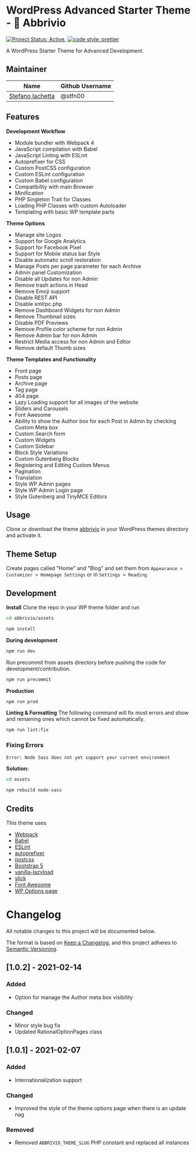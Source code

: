
# WordPress Advanced Starter Theme - 🎨 Abbrivio

[![Project Status: Active.](https://www.repostatus.org/badges/latest/active.svg)](https://www.repostatus.org/#active)  [![code style: prettier](https://img.shields.io/badge/code_style-prettier-ff69b4.svg?style=flat-square)](https://github.com/prettier/prettier)

A WordPress Starter Theme for Advanced Development.



## Maintainer

| Name                                          | Github Username |
| --------------------------------------------- | --------------- |
| [Stefano Iachetta](https://www.stfn-dev.com/) | @stfn00         |



## Features

**Development Workflow**
- Module bundler with Webpack 4
- JavaScript compilation with Babel
- JavaScript Linting with ESLint
- Autoprefixer for CSS
- Custom PostCSS configuration
- Custom ESLint configuration
- Custom Babel configuration
- Compatibility with main Browser
- Minification
- PHP Singleton Trait for Classes
- Loading PHP Classes with custom Autoloader
- Templating with basic WP template parts

**Theme Options**
- Manage site Logos
- Support for Google Analytics
- Support for Facebook Pixel
- Support for Mobile status bar Style
- Disable automatic scroll restoration
- Manage Posts per page parameter for each Archive
- Admin panel Customization
- Disable all Updates for non Admin
- Remove trash actions in Head
- Remove Emoji support
- Disable REST API
- Disable xmlrpc.php
- Remove Dashboard Widgets for non Admin
- Remove Thumbnail sizes
- Disable PDF Previews
- Remove Profile color scheme for non Admin
- Remove Admin bar for non Admin
- Restrict Media access for non Admin and Editor
- Remove default Thumb sizes

**Theme Templates and Functionality**
- Front page
- Posts page
- Archive page
- Tag page
- 404 page
- Lazy Loading support for all images of the website
- Sliders and Carousels
- Font Awesome
- Ability to show the Author box for each Post in Admin by checking Custom Meta box
- Custom Search form
- Custom Widgets
- Custom Sidebar
- Block Style Variations
- Custom Gutenberg Blocks
- Registering and Editing Custom Menus
- Pagination
- Translation
- Style WP Admin pages
- Style WP Admin Login page
- Style Gutenberg and TinyMCE Editors



## Usage

Clone or download the theme [abbrivio](https://github.com/stfn00/abbrivio) in your WordPress themes directory and activate it.



## Theme Setup

Create pages called "Home" and "Blog" and set them from `Appearance > Customizer > Homepage Settings` or in `Settings > Reading`.



## Development

**Install**
Clone the repo in your WP theme folder and run
```bash
cd abbrivio/assets
```
```bash
npm install
```

**During development**
```bash
npm run dev
```
Run precommit from assets directory before pushing the code for development/contribution.
```bash
npm run precommit
```

**Production**
```bash
npm run prod
```

**Linting & Formatting**
The following command will fix most errors and show and remaining ones which cannot be fixed automatically.
```bash
npm run lint:fix
```

### Fixing Errors

```bash
Error: Node Sass does not yet support your current environment
```

**Solution:**
```bash
cd assets
```
```bash
npm rebuild node-sass
```



## Credits

This theme uses
- [Webpack](https://webpack.js.org/)
- [Babel](https://babeljs.io/)
- [ESLint](https://eslint.org/)
- [autoprefixer](https://github.com/postcss/autoprefixer)
- [postcss](https://github.com/postcss/postcss)
- [Bootstrap 5](https://getbootstrap.com/docs/5.0/getting-started/introduction/)
- [vanilla-lazyload](https://github.com/verlok/vanilla-lazyload)
- [slick](https://github.com/kenwheeler/slick)
- [Font Awesome](https://fontawesome.com/)
- [WP Options page](https://github.com/jeremyHixon/RationalOptionPages)



# Changelog

All notable changes to this project will be documented below.

The format is based on [Keep a Changelog](https://keepachangelog.com/en/1.0.0/),
and this project adheres to [Semantic Versioning](https://semver.org/spec/v2.0.0.html).

## [1.0.2] - 2021-02-14

### Added

- Option for manage the Author meta box visibility

### Changed

- Minor style bug fix
- Updated RationalOptionPages class

## [1.0.1] - 2021-02-07

### Added

- Internationalization support

### Changed

- Improved the style of the theme options page when there is an update nag

### Removed

- Removed `ABBRIVIO_THEME_SLUG` PHP constant and replaced all instances
